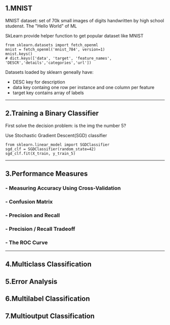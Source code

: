 ## 1.MNIST
MNIST dataset: set of 70k small images of digits handwritten by high school studenst. The "Hello World" of ML

SkLearn provide helper function to get popular dataset like MNIST
```
from sklearn.datasets import fetch_openml
mnist = fetch_openml('mnist_784', version=1)
mnist.keys() 
# dict.keys(['data', 'target', 'feature_names', 'DESCR','details','categories','url'])
```
Datasets loaded by sklearn geneally have:
- DESC key for description
- data key containg one row per instance and one column per feature
- target key contains array of labels

-----
## 2.Training a Binary Classifier
First solve the decision problem: is the img the number 5?

Use Stochastic Gradient Descent(SGD) classifier
```
from sklearn.linear_model import SGDClassifier
sgd_clf = SGDClassifier(random_state=42)
sgd_clf.fit(X_train, y_train_5)
```

---
## 3.Performance Measures
### - Measuring Accuracy Using Cross-Validation

### - Confusion Matrix

### - Precision and Recall

### - Precision / Recall Tradeoff

### - The ROC Curve

---
## 4.Multiclass Classification
## 5.Error Analysis
## 6.Multilabel Classification
## 7.Multioutput Classification